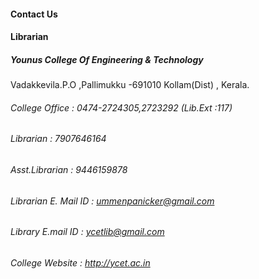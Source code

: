 #### Contact Us
#### Librarian
##### Younus College Of Engineering & Technology
Vadakkevila.P.O ,Pallimukku -691010
Kollam(Dist) , Kerala.

###### College Office        : 0474-2724305,2723292  (Lib.Ext :117)
###### Librarian               : 7907646164
 ###### Asst.Librarian          :  9446159878
 ###### Librarian E. Mail ID  :  ummenpanicker@gmail.com
 ###### Library E.mail ID       :  ycetlib@gmail.com
 ###### College Website          :  http://ycet.ac.in
